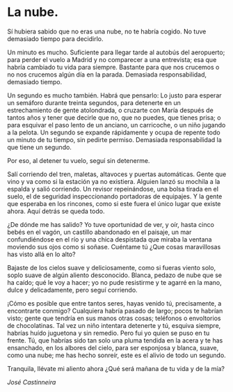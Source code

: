 # La nube.

Sí hubiera sabido que no eras una nube,  no te habría cogido. No tuve demasiado tiempo para decidirlo. 

Un minuto es mucho. Suficiente para llegar tarde al autobús del aeropuerto; para perder el vuelo a Madrid y no comparecer a una entrevista; esa que habría cambiado tu vida para siempre. Bastante para que nos crucemos o no nos crucemos algún día en la parada. Demasiada responsabilidad, demasiado tiempo.

Un segundo es mucho también. Habrá que pensarlo: Lo justo para esperar un semáforo durante treinta segundos, para detenerte en un estrechamiento de gente atolondrada, o cruzarte con María después de tantos años y tener que decirle que no, que no puedes, que tienes prisa; o para esquivar el paso lento de un anciano, un carricoche, o un niño jugando a la pelota. Un segundo se expande rápidamente y ocupa de repente todo un minuto de tu tiempo, sin pedirte permiso. Demasiada responsabilidad la que tiene un segundo.

Por eso, al detener tu vuelo, seguí sin detenerme.

Salí corriendo del tren, maletas, altavoces y puertas automáticas. Gente que vino y va como si la estación ya no existiera. Alguien lanzó su mochila a la espalda y salió corriendo. Un revisor repeinándose, una bolsa tirada en el suelo, el de seguridad inspeccionando portadoras de equipajes. Y la gente que esperaba en los rincones, como si este fuera el único lugar que existe ahora. Aquí detrás se queda todo. 

¿De dónde me has salido? Yo tuve oportunidad de ver, y oír, hasta cinco bebés en el vagón, un castillo abandonado en el paisaje, un mar confundiéndose en el río y una chica despistada que miraba la ventana moviendo sus ojos como si soñase. Cuéntame tú ¿Que cosas maravillosas has visto allá en lo alto?

Bajaste de los cielos suave y deliciosamente, como si fueras viento solo, soplo suave de algún aliento desconocido. Blanca, pedazo de nube que se ha caído; qué le voy a hacer; yo no pude resistirme y te agarré en la mano, dulce y delicadamente, pero seguí corriendo.

¡Cómo es posible que entre tantos seres, hayas venido tú, precisamente, a encontrarte conmigo? Cualquiera habría pasado de largo; pocos te habrían visto; gente que tendría en sus manos otras cosas; teléfonos o envoltorios de chocolatinas. Tal vez un niño intentara detenerte y tú, esquiva siempre, habrías huído juguetona y sin remedio. Pero fui yo quien se puso en tu frente. Tú, que habrías sido tan solo una pluma tendida en la acera y te has ensanchado, en los albores del cielo,  para ser esponjosa y blanca, suave, como una nube; me has hecho sonreír, este es el alivio de todo un segundo.

Tranquila,  llévate mi aliento ahora ¿Qué será mañana de tu vida y de la mía?

*José Castinneira*

